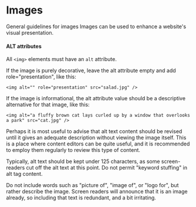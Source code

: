# Images

General guidelines for images Images can be used to enhance a website's visual presentation. 

#### ALT attributes

All `<img>` elements must have an `alt` attribute. 

If the image is purely decorative, leave the alt attribute empty and add role="presentation", like this: 

```markup
<img alt="" role="presentation" src="salad.jpg" />
```

If the image is informational, the alt attribute value should be a descriptive alternative for that image, like this: 

```markup
<img alt="a fluffy brown cat lays curled up by a window that overlooks a park" src="cat.jpg" />
```

Perhaps it is most useful to advise that alt text content should be revised until it gives an adequate description without viewing the image itself. This is a place where content editors can be quite useful, and it is recommended to employ them regularly to review this type of content. 

Typically, alt text should be kept under 125 characters, as some screen-readers cut off the alt text at this point. Do not permit "keyword stuffing" in alt tag content. 

Do not include words such as "picture of", "image of", or "logo for", but rather describe the image. Screen readers will announce that it is an image already, so including that text is redundant, and a bit irritating. 

